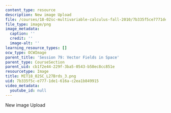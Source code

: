 ```yaml
---
content_type: resource
description: New image Upload
file: /courses/18-02sc-multivariable-calculus-fall-2010/7b335f5ce7771de1616ac2ea1b849915_MIT18_02SC_L27Brds_3.png
file_type: image/png
image_metadata:
  caption: ''
  credit: ''
  image-alt: ''
learning_resource_types: []
ocw_type: OCWImage
parent_title: 'Session 79: Vector Fields in Space'
parent_type: CourseSection
parent_uid: cb1f2e44-229f-3ba5-0543-b58ec8cc851e
resourcetype: Image
title: MIT18_02SC_L27Brds_3.png
uid: 7b335f5c-e777-1de1-616a-c2ea1b849915
video_metadata:
  youtube_id: null
---
```

New image Upload

